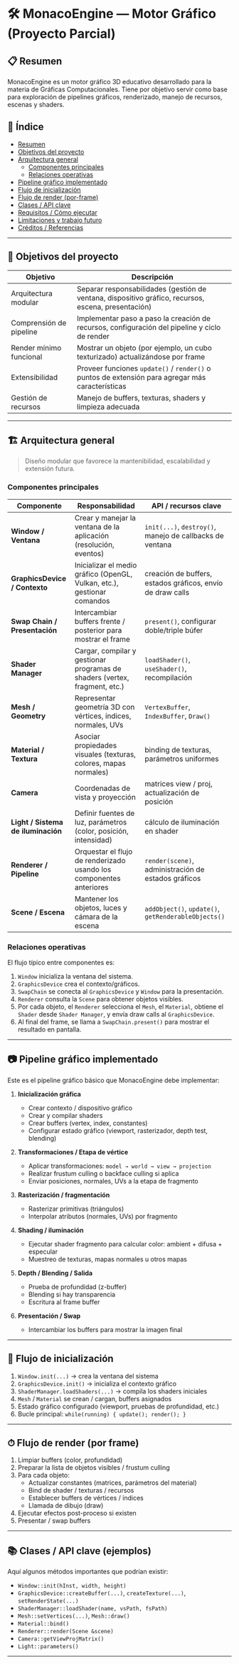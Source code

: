 # 🛠️ MonacoEngine — Motor Gráfico (Proyecto Parcial)

## 📋 Resumen  
MonacoEngine es un motor gráfico 3D educativo desarrollado para la materia de Gráficas Computacionales. Tiene por objetivo servir como base para exploración de pipelines gráficos, renderizado, manejo de recursos, escenas y shaders.

## 📌 Índice  
- [Resumen](#-resumen)  
- [Objetivos del proyecto](#-objetivos-del-proyecto)  
- [Arquitectura general](#-arquitectura-general)  
  - [Componentes principales](#componentes-principales)  
  - [Relaciones operativas](#relaciones-operativas)  
- [Pipeline gráfico implementado](#-pipeline-gráfico-implementado)  
- [Flujo de inicialización](#-flujo-de-inicialización)  
- [Flujo de render (por-frame)](#-flujo-de-render-por-frame)  
- [Clases / API clave](#-clases--api-clave-ejemplos)  
- [Requisitos / Cómo ejecutar](#-requisitos--cómo-ejecutar)  
- [Limitaciones y trabajo futuro](#-limitaciones-y-trabajo-futuro)  
- [Créditos / Referencias](#-créditos--referencias)  

---

## 🎯 Objetivos del proyecto  
| Objetivo | Descripción |
|---|---|
| Arquitectura modular | Separar responsabilidades (gestión de ventana, dispositivo gráfico, recursos, escena, presentación) |
| Comprensión de pipeline | Implementar paso a paso la creación de recursos, configuración del pipeline y ciclo de render |
| Render mínimo funcional | Mostrar un objeto (por ejemplo, un cubo texturizado) actualizándose por frame |
| Extensibilidad | Proveer funciones `update()` / `render()` o puntos de extensión para agregar más características |
| Gestión de recursos | Manejo de buffers, texturas, shaders y limpieza adecuada |

---

## 🏗 Arquitectura general

> Diseño modular que favorece la mantenibilidad, escalabilidad y extensión futura.

### Componentes principales

| Componente | Responsabilidad | API / recursos clave |
|---|---|---|
| **Window / Ventana** | Crear y manejar la ventana de la aplicación (resolución, eventos) | `init(...)`, `destroy()`, manejo de callbacks de ventana |
| **GraphicsDevice / Contexto** | Inicializar el medio gráfico (OpenGL, Vulkan, etc.), gestionar comandos | creación de buffers, estados gráﬁcos, envío de draw calls |
| **Swap Chain / Presentación** | Intercambiar buffers frente / posterior para mostrar el frame | `present()`, configurar doble/triple búfer |
| **Shader Manager** | Cargar, compilar y gestionar programas de shaders (vertex, fragment, etc.) | `loadShader()`, `useShader()`, recompilación |
| **Mesh / Geometry** | Representar geometría 3D con vértices, índices, normales, UVs | `VertexBuffer`, `IndexBuffer`, `Draw()` |
| **Material / Textura** | Asociar propiedades visuales (texturas, colores, mapas normales) | binding de texturas, parámetros uniformes |
| **Camera** | Coordenadas de vista y proyección | matrices view / proj, actualización de posición |
| **Light / Sistema de iluminación** | Definir fuentes de luz, parámetros (color, posición, intensidad) | cálculo de iluminación en shader |
| **Renderer / Pipeline** | Orquestar el flujo de renderizado usando los componentes anteriores | `render(scene)`, administración de estados gráficos |
| **Scene / Escena** | Mantener los objetos, luces y cámara de la escena | `addObject()`, `update()`, `getRenderableObjects()` |

### Relaciones operativas

El flujo típico entre componentes es:

1. `Window` inicializa la ventana del sistema.  
2. `GraphicsDevice` crea el contexto/gráficos.  
3. `SwapChain` se conecta al `GraphicsDevice` y `Window` para la presentación.  
4. `Renderer` consulta la `Scene` para obtener objetos visibles.  
5. Por cada objeto, el `Renderer` selecciona el `Mesh`, el `Material`, obtiene el `Shader` desde `Shader Manager`, y envía draw calls al `GraphicsDevice`.  
6. Al final del frame, se llama a `SwapChain.present()` para mostrar el resultado en pantalla.

---

## 📷 Pipeline gráfico implementado

Este es el pipeline gráfico básico que MonacoEngine debe implementar:

1. **Inicialización gráfica**  
   - Crear contexto / dispositivo gráfico  
   - Crear y compilar shaders  
   - Crear buffers (vertex, index, constantes)  
   - Configurar estado gráfico (viewport, rasterizador, depth test, blending)

2. **Transformaciones / Etapa de vértice**  
   - Aplicar transformaciones: `model → world → view → projection`  
   - Realizar frustum culling o backface culling si aplica  
   - Enviar posiciones, normales, UVs a la etapa de fragmento

3. **Rasterización / fragmentación**  
   - Rasterizar primitivas (triángulos)  
   - Interpolar atributos (normales, UVs) por fragmento

4. **Shading / iluminación**  
   - Ejecutar shader fragmento para calcular color: ambient + difusa + especular  
   - Muestreo de texturas, mapas normales u otros mapas

5. **Depth / Blending / Salida**  
   - Prueba de profundidad (z-buffer)  
   - Blending si hay transparencia  
   - Escritura al frame buffer

6. **Presentación / Swap**  
   - Intercambiar los buffers para mostrar la imagen final

---

## 🚀 Flujo de inicialización

1. `Window.init(...)` → crea la ventana del sistema  
2. `GraphicsDevice.init()` → inicializa el contexto gráfico  
3. `ShaderManager.loadShaders(...)` → compila los shaders iniciales  
4. `Mesh` / `Material` se crean / cargan, buffers asignados  
5. Estado gráfico configurado (viewport, pruebas de profundidad, etc.)  
6. Bucle principal: `while(running) { update(); render(); }`

---

## ⏱ Flujo de render (por frame)

1. Limpiar buffers (color, profundidad)  
2. Preparar la lista de objetos visibles / frustum culling  
3. Para cada objeto:  
   - Actualizar constantes (matrices, parámetros del material)  
   - Bind de shader / texturas / recursos  
   - Establecer buffers de vértices / índices  
   - Llamada de dibujo (draw)  
4. Ejecutar efectos post-proceso si existen  
5. Presentar / swap buffers  

---

## 📚 Clases / API clave (ejemplos)

Aquí algunos métodos importantes que podrían existir:

- `Window::init(hInst, width, height)`  
- `GraphicsDevice::createBuffer(...)`, `createTexture(...)`, `setRenderState(...)`  
- `ShaderManager::loadShader(name, vsPath, fsPath)`  
- `Mesh::setVertices(...)`, `Mesh::draw()`  
- `Material::bind()`  
- `Renderer::render(Scene &scene)`  
- `Camera::getViewProjMatrix()`  
- `Light::parameters()`  

---